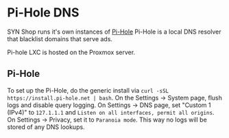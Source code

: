 # Pi-Hole DNS 
SYN Shop runs it's own instances of [Pi-Hole](http://pi-hole.net/)  Pi-Hole is a local DNS resolver that blacklist domains that serve ads.

Pi-hole LXC is hosted on the Proxmox server.


## Pi-Hole

To set up the Pi-Hole, do the generic install via ``curl -sSL https://install.pi-hole.net | bash``. On the Settings -> System page, flush logs and disable query logging.  On Settings -> DNS page, set "Custom 1 (IPv4)" to ``127.1.1.1`` and ``Listen on all interfaces, permit all origins``.  On Settings -> Privacy, set it to ``Paranoia mode``. This way no logs will be stored of any DNS lookups.
